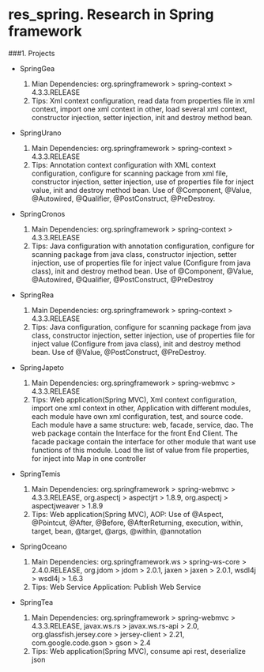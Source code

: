 # res_spring. Research in Spring framework

###1. Projects
 * SpringGea
   1. Mian Dependencies:
   org.springframework > spring-context > 4.3.3.RELEASE
   2. Tips:
   Xml context configuration, read data from properties file in xml context, import one xml context in other, load several xml context, constructor injection, setter injection, init and destroy method bean.
   
* SpringUrano
   1. Main Dependencies:
   org.springframework > spring-context > 4.3.3.RELEASE
   2. Tips:
   Annotation context configuration with XML context configuration, configure for scanning package from xml file, constructor injection, setter injection, use of properties file for inject value, init and destroy method bean.
   Use of @Component, @Value, @Autowired, @Qualifier, @PostConstruct, @PreDestroy.
* SpringCronos
   1. Main Dependencies:
   org.springframework > spring-context > 4.3.3.RELEASE
   2. Tips:
   Java configuration with annotation configuration, configure for scanning package from java class, constructor injection, setter injection, use of properties file for inject value (Configure from java class), init and destroy method bean.
   Use of @Component, @Value, @Autowired, @Qualifier, @PostConstruct, @PreDestroy
* SpringRea
   1. Main Dependencies:
   org.springframework > spring-context > 4.3.3.RELEASE
   2. Tips:
   Java configuration, configure for scanning package from java class, constructor injection, setter injection,
        use of properties file for inject value (Configure from java class), init and destroy method bean.
        Use of @Value, @PostConstruct, @PreDestroy.
* SpringJapeto
   1. Main Dependencies:
   org.springframework > spring-webmvc > 4.3.3.RELEASE
   2. Tips:
        Web application(Spring MVC),  Xml context configuration, import one xml context in other,
        Application with different modules, each module have own xml configuration, test, and source code.
        Each module have a same structure: web, facade, service, dao. The web package contain the Interface for the front End Client.
        The facade package contain the interface for other module that want use functions of this module.
        Load the list of value from file properties, for inject into Map in one controller
* SpringTemis
   1. Main Dependencies:
   org.springframework > spring-webmvc > 4.3.3.RELEASE,
   org.aspectj > aspectjrt > 1.8.9,
   org.aspectj > aspectjweaver > 1.8.9
   2. Tips:
        Web application(Spring MVC), AOP: Use of @Aspect, @Pointcut, @After, @Before, @AfterReturning, execution,
		within, target, bean, @target, @args, @within, @annotation
* SpringOceano
   1. Main Dependencies:
   org.springframework.ws > spring-ws-core > 2.4.0.RELEASE,
   org.jdom > jdom > 2.0.1,
   jaxen > jaxen > 2.0.1,
   wsdl4j > wsdl4j > 1.6.3
   2. Tips:
        Web Service Application: Publish Web Service
* SpringTea
   1. Main Dependencies:
   org.springframework > spring-webmvc > 4.3.3.RELEASE,
   javax.ws.rs > javax.ws.rs-api > 2.0,
   org.glassfish.jersey.core > jersey-client > 2.21,
   com.google.code.gson > gson > 2.4
   2. Tips:
        Web application(Spring MVC), consume api rest, deserialize json
		
		
